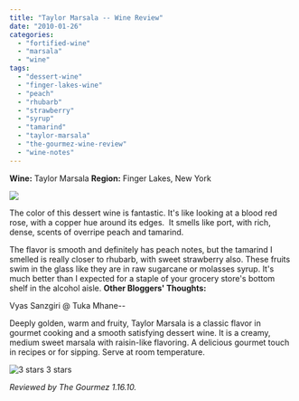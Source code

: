 ```yaml
---
title: "Taylor Marsala -- Wine Review"
date: "2010-01-26"
categories:
  - "fortified-wine"
  - "marsala"
  - "wine"
tags:
  - "dessert-wine"
  - "finger-lakes-wine"
  - "peach"
  - "rhubarb"
  - "strawberry"
  - "syrup"
  - "tamarind"
  - "taylor-marsala"
  - "the-gourmez-wine-review"
  - "wine-notes"
---
```


**Wine:** Taylor Marsala **Region:** Finger Lakes, New York

![](http://www.rebeccagomezfarrell.com/gourmez/photos/taylormarsala.jpg)

The color of this dessert wine is fantastic. It's like looking at a blood red rose, with a copper hue around its edges.  It smells like port, with rich, dense, scents of overripe peach and tamarind.

The flavor is smooth and definitely has peach notes, but the tamarind I smelled is really closer to rhubarb, with sweet strawberry also. These fruits swim in the glass like they are in raw sugarcane or molasses syrup. It's much better than I expected for a staple of your grocery store's bottom shelf in the alcohol aisle. **Other Bloggers' Thoughts:**

Vyas Sanzgiri @ Tuka Mhane--

Deeply golden, warm and fruity, Taylor Marsala is a classic flavor in gourmet cooking and a smooth satisfying dessert wine. It is a creamy, medium sweet marsala with raisin-like flavoring. A delicious gourmet touch in recipes or for sipping. Serve at room temperature.




<div class="caption">

![3 stars](http://s3.amazonaws.com/thegourmez-wpmedia/2009/02/rating_avocado1.gif "rating_avocado1") 3 stars</div>


_Reviewed by The Gourmez 1.16.10._
